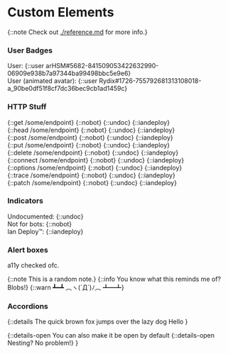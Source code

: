 # Custom Elements

{::note Check out [./reference.md](./reference.md) for more info.}

### User Badges

User: {::user arHSM#5682-841509053422632990-06909e938b7a97344ba99498bbc5e9e6}\
User (animated avatar): {::user Rydix#1726-755792681313108018-a_90be0df51f8cf7dc36bec9cb1ad1459c}

### HTTP Stuff

{::get /some/endpoint} {::nobot} {::undoc} {::iandeploy}\
{::head /some/endpoint} {::nobot} {::undoc} {::iandeploy}\
{::post /some/endpoint} {::nobot} {::undoc} {::iandeploy}\
{::put /some/endpoint} {::nobot} {::undoc} {::iandeploy}\
{::delete /some/endpoint} {::nobot} {::undoc} {::iandeploy}\
{::connect /some/endpoint} {::nobot} {::undoc} {::iandeploy}\
{::options /some/endpoint} {::nobot} {::undoc} {::iandeploy}\
{::trace /some/endpoint} {::nobot} {::undoc} {::iandeploy}\
{::patch /some/endpoint} {::nobot} {::undoc} {::iandeploy} 

### Indicators

Undocumented: {::undoc}\
Not for bots: {::nobot}\
Ian Deploy™: {::iandeploy}

### Alert boxes

a11y checked ofc.

{::note This is a random note.}
{::info You know what this reminds me of? Blobs!}
{::warn ┻━┻ ︵ヽ(`Д´)ﾉ︵﻿ ┻━┻}

### Accordions

{::details 
The quick brown fox jumps over the lazy dog<summ>
Hello
}

{::details-open 
You can also make it be open by default
{::details-open Nesting? No problem!}
}
